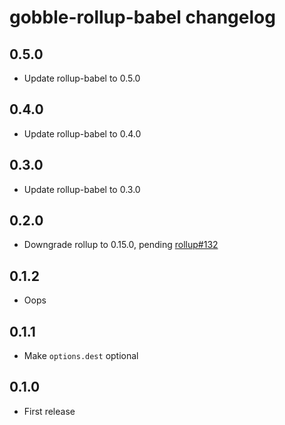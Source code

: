 # gobble-rollup-babel changelog

## 0.5.0

* Update rollup-babel to 0.5.0

## 0.4.0

* Update rollup-babel to 0.4.0

## 0.3.0

* Update rollup-babel to 0.3.0

## 0.2.0

* Downgrade rollup to 0.15.0, pending [rollup#132](https://github.com/rollup/rollup/issues/132)

## 0.1.2

* Oops

## 0.1.1

* Make `options.dest` optional

## 0.1.0

* First release
